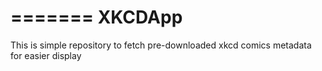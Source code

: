 =======
XKCDApp
=======

This is simple repository to fetch pre-downloaded xkcd comics metadata for easier display

